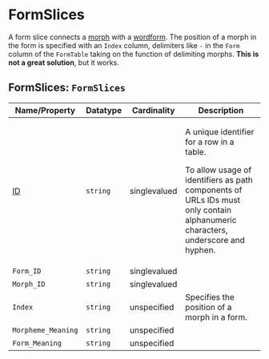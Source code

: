 # FormSlices

A form slice connects a [morph](../morphs) with a [wordform](https://github.com/cldf/cldf/tree/master/components/forms).
The position of a morph in the form is specified with an `Index` column, delimiters like `-` in the `Form` column of the `FormTable` taking on the function of delimiting morphs.
**This is not a great solution**, but it works.
## FormSlices: `FormSlices`

Name/Property | Datatype | Cardinality | Description
 --- | --- | --- | --- 
[ID](http://cldf.clld.org/v1.0/terms.rdf#id) | `string` | singlevalued | <div> <p>A unique identifier for a row in a table.</p> <p> To allow usage of identifiers as path components of URLs IDs must only contain alphanumeric characters, underscore and hyphen. </p> </div> 
`Form_ID` | `string` | singlevalued | 
`Morph_ID` | `string` | singlevalued | 
`Index` | `string` | unspecified | Specifies the position of a morph in a form.
`Morpheme_Meaning` | `string` | unspecified | 
`Form_Meaning` | `string` | unspecified | 